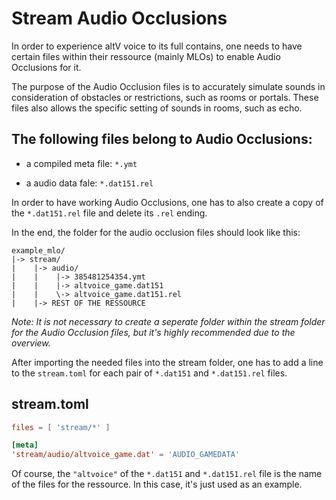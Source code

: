 # Stream Audio Occlusions

In order to experience altV voice to its full contains, one needs to have certain files within their ressource (mainly MLOs) to enable Audio Occlusions for it.

The purpose of the Audio Occlusion files is to accurately simulate sounds in consideration of obstacles or restrictions, such as rooms or portals.
These files also allows the specific setting of sounds in rooms, such as echo.

## The following files belong to Audio Occlusions:

- a compiled meta file: `*.ymt`
  
- a audio data fale: `*.dat151.rel`
  

In order to have working Audio Occlusions, one has to also create a copy of the `*.dat151.rel` file and delete its `.rel` ending.

In the end, the folder for the audio occlusion files should look like this:

```
example_mlo/
|-> stream/
|    |-> audio/
|    |    |-> 385481254354.ymt
|    |    |-> altvoice_game.dat151
|    |    \-> altvoice_game.dat151.rel
|    |-> REST OF THE RESSOURCE
```

*Note: It is not necessary to create a seperate folder within the stream folder for the Audio Occlusion files, but it's highly recommended due to the overview.*

After importing the needed files into the stream folder, one has to add a line to the `stream.toml` for each pair of `*.dat151` and `*.dat151.rel` files.

## stream.toml

```toml
files = [ 'stream/*' ]

[meta]
'stream/audio/altvoice_game.dat' = 'AUDIO_GAMEDATA'
```

Of course, the `"altvoice"` of the `*.dat151` and `*.dat151.rel` file is the name of the files for the ressource. In this case, it's just used as an example.
